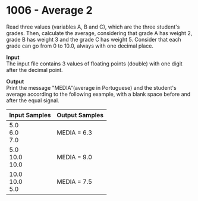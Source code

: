 # 1006 - Average 2

Read three values (variables A, B and C), which are the three student's grades. Then, calculate the average, considering that grade A has weight 2, grade B has weight 3 and the grade C has weight 5. Consider that each grade can go from 0 to 10.0, always with one decimal place.

**Input**<br>
The input file contains 3 values of floating points (double) with one digit after the decimal point.

**Output**<br>
Print the message "MEDIA"(average in Portuguese) and the student's average according to the following example, with a blank space before and after the equal signal.

| Input Samples         | Output Samples |
|:----------------------|:---------------|
| 5.0<br>6.0<br>7.0     | MEDIA = 6.3    |
| 5.0<br>10.0<br>10.0   | MEDIA = 9.0    |
| 10.0<br>10.0<br>5.0   | MEDIA = 7.5    |